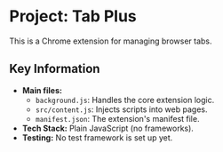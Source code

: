 # Project: Tab Plus

This is a Chrome extension for managing browser tabs.

## Key Information

*   **Main files:**
    *   `background.js`: Handles the core extension logic.
    *   `src/content.js`: Injects scripts into web pages.
    *   `manifest.json`: The extension's manifest file.
*   **Tech Stack:** Plain JavaScript (no frameworks).
*   **Testing:** No test framework is set up yet.
